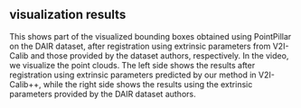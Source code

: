 ## visualization results
This shows part of the visualized bounding boxes obtained using PointPillar on the DAIR dataset, after registration using extrinsic parameters from V2I-Calib and those provided by the dataset authors, respectively. In the video, we visualize the point clouds. The left side shows the results after registration using extrinsic parameters predicted by our method in V2I-Calib++, while the right side shows the results using the extrinsic parameters provided by the DAIR dataset authors.
